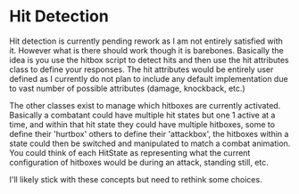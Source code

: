 # Hit Detection

Hit detection is currently pending rework as I am not entirely satisfied with it. However what is there should work though it is barebones. Basically the idea is you use the hitbox script to detect hits and then use the hit attributes class to define your responses. The hit attributes would be entirely user defined as I currently do not plan to include any default implementation due to vast number of possible attributes (damage, knockback, etc.)

The other classes exist to manage which hitboxes are currently activated. Basically a combatant could have multiple hit states but one 1 active at a time, and within that hit state they could have multiple hitboxes, some to define their 'hurtbox' others to define their 'attackbox', the hitboxes within a state could then be switched and manipulated to match a combat animation. You could think of each HitState as representing what the current configuration of hitboxes would be during an attack, standing still, etc.

I'll likely stick with these concepts but need to rethink some choices.

